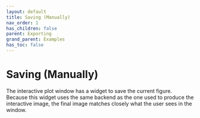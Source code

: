 ```yaml
---
layout: default
title: Saving (Manually)
nav_order: 1
has_children: false
parent: Exporting
grand_parent: Examples
has_toc: false
---
```

# Saving (Manually)

The interactive plot window has a widget to save the current figure. Because this widget uses the same backend as the one used to produce the interactive image, the final image matches closely what the user sees in the window.



